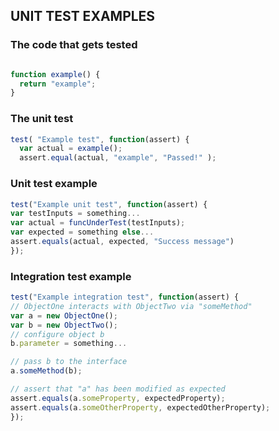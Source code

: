 ## UNIT TEST EXAMPLES
### The code that gets tested
````javascript

function example() {
  return "example";
}
````
### The unit test

````javascript
test( "Example test", function(assert) {
  var actual = example();
  assert.equal(actual, "example", "Passed!" );
  ````

### Unit test example
````javascript
test("Example unit test", function(assert) {
var testInputs = something...
var actual = funcUnderTest(testInputs);
var expected = something else...
assert.equals(actual, expected, "Success message")
});
````

### Integration test example
````javascript
test("Example integration test", function(assert) {
// ObjectOne interacts with ObjectTwo via "someMethod"
var a = new ObjectOne();
var b = new ObjectTwo();
// configure object b
b.parameter = something...

// pass b to the interface
a.someMethod(b);

// assert that "a" has been modified as expected
assert.equals(a.someProperty, expectedProperty);
assert.equals(a.someOtherProperty, expectedOtherProperty);
});
````
